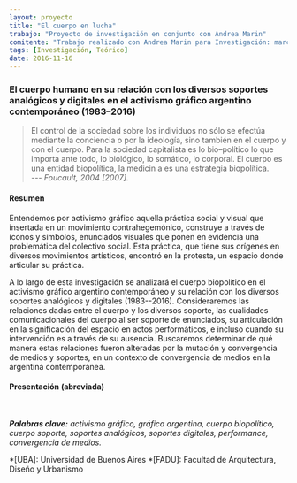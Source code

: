 ```yaml
---
layout: proyecto
title: "El cuerpo en lucha"
trabajo: "Proyecto de investigación en conjunto con Andrea Marin"
comitente: "Trabajo realizado con Andrea Marin para Investigación: marcos, conceptos y herramientas, [Cátedra Caivano](https://materiainvestigacion.wordpress.com), FADU--UBA."
tags: [Investigación, Teórico]
date: 2016-11-16
---
```


### El cuerpo humano en su relación con los diversos soportes analógicos y digitales en el activismo gráfico argentino contemporáneo (1983–2016)

> El control de la sociedad sobre los individuos no sólo se efectúa mediante la conciencia o por la ideología, sino también en el cuerpo y con el cuerpo. Para la sociedad capitalista es lo bio–político lo que importa ante todo, lo biológico, lo somático, lo corporal. El cuerpo es una entidad biopolítica, la medicin a es una estrategia biopolítica.  
> --- <cite>Foucault, 2004 [2007]</cite>.

#### Resumen

Entendemos por activismo gráfico aquella práctica social y visual que insertada en un movimiento contrahegemónico, construye a través de íconos y símbolos, enunciados visuales que ponen en evidencia una problemática del colectivo social. Esta práctica, que tiene sus orígenes en diversos movimientos artísticos, encontró en la protesta, un espacio donde articular su práctica.  

A lo largo de esta investigación se analizará el cuerpo biopolítico en el activismo gráfico argentino contemporáneo y su relación con los diversos soportes analógicos y digitales (1983--2016). Consideraremos las relaciones dadas entre el cuerpo y los diversos soporte, las cualidades comunicacionales del cuerpo al ser soporte de enunciados, su articulación en la significación del espacio en actos performáticos, e incluso cuando su intervención es a través de su ausencia. Buscaremos determinar de qué manera estas relaciones fueron alteradas por la mutación y convergencia de medios y soportes, en un contexto de convergencia de medios en la argentina contemporánea.

#### Presentación (abreviada)

<div class="fotorama" data-loop="true">
    <img src="{{ site.baseurl }}/img/2016_inv-01.jpg" alt="" />
    <img src="{{ site.baseurl }}/img/2016_inv-02.jpg" alt="" />
    <img src="{{ site.baseurl }}/img/2016_inv-03.jpg" alt="" />
    <img src="{{ site.baseurl }}/img/2016_inv-04.jpg" alt="" />
    <img src="{{ site.baseurl }}/img/2016_inv-08.jpg" alt="" />
    <img src="{{ site.baseurl }}/img/2016_inv-10.jpg" alt="" />
    <img src="{{ site.baseurl }}/img/2016_inv-11.jpg" alt="" />
    <img src="{{ site.baseurl }}/img/2016_inv-12.jpg" alt="" />
    <img src="{{ site.baseurl }}/img/2016_inv-14.jpg" alt="" />
    <img src="{{ site.baseurl }}/img/2016_inv-15.jpg" alt="" />
</div>

***Palabras clave:** activismo gráfico, gráfica argentina, cuerpo biopolítico, cuerpo soporte, soportes analógicos, soportes digitales, performance, convergencia de medios.*

*[UBA]: Universidad de Buenos Aires
*[FADU]: Facultad de Arquitectura, Diseño y Urbanismo
